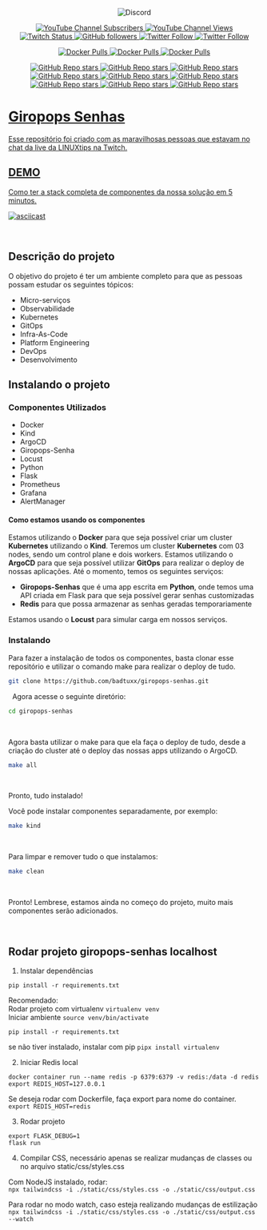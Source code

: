 <p align="center">
<img alt="Discord" src="https://img.shields.io/discord/769953234965889026?label=Pessoas%20no%20Discord&style=plastic">
</p>

<p align="center">
  <a href="http://youtube.com/linuxtips?sub_confirmation=1">
    <img alt="YouTube Channel Subscribers" src="https://img.shields.io/youtube/channel/subscribers/UCJnKVGmXRXrH49Tvrx5X0Sw?style=social">
  </a>
  <a href="http://youtube.com/linuxtips?sub_confirmation=1">
    <img alt="YouTube Channel Views" src="https://img.shields.io/youtube/channel/views/UCJnKVGmXRXrH49Tvrx5X0Sw?style=social">
  </a>
  <a href="http://twitch.tv/linuxtips?sub_confirmation=1">
    <img alt="Twitch Status" src="https://img.shields.io/twitch/status/linuxtips?style=social">
  </a>
  <a href="http://github.com/badtuxx">
    <img alt="GitHub followers" src="https://img.shields.io/github/followers/badtuxx?style=social">
  </a>
  <a href="http://twitter.com/badtux_">
    <img alt="Twitter Follow" src="https://img.shields.io/twitter/follow/badtux_?style=social">
  </a>
  <a href="http://twitter.com/linuxtipsbr">
    <img alt="Twitter Follow" src="https://img.shields.io/twitter/follow/LINUXtipsBR?style=social">
  </a>
</p>

<p align="center">
  <a href="https://hub.docker.com/r/linuxtips/alertmanager_alpine">
    <img alt="Docker Pulls" src="https://img.shields.io/docker/pulls/linuxtips/alertmanager_alpine?label=alertmanager_alpine%20image%20pulls&style=plastic">
  </a>
  <a href="https://hub.docker.com/r/linuxtips/prometheus_alpine">
    <img alt="Docker Pulls" src="https://img.shields.io/docker/pulls/linuxtips/prometheus_alpine?label=prometheus_alpine%20image%20pulls&style=plastic">
  </a>
  <a href="https://hub.docker.com/r/linuxtips/node-exporter_alpine">
    <img alt="Docker Pulls" src="https://img.shields.io/docker/pulls/linuxtips/node-exporter_alpine?label=node-exporter_alpine%20image%20pulls&style=plastic">
  </a>
</p>

<p align="center">
  <a href="https://github.com/badtuxx/DescomplicandoKubernetes">
    <img alt="GitHub Repo stars" src="https://img.shields.io/github/stars/badtuxx/descomplicandokubernetes?label=Descomplicando%20Kubernetes&style=social">
  </a>
  <a href="https://github.com/badtuxx/descomplicandoDocker">
    <img alt="GitHub Repo stars" src="https://img.shields.io/github/stars/badtuxx/descomplicandoDocker?label=Descomplicando%20Docker&style=social">
  </a>
  <a href="https://github.com/badtuxx/descomplicandoPrometheus">
    <img alt="GitHub Repo stars" src="https://img.shields.io/github/stars/badtuxx/descomplicandoPrometheus?label=Descomplicando%20Prometheus&style=social">
  </a>
  <a href="https://github.com/badtuxx/CertifiedContainersExpert">
    <img alt="GitHub Repo stars" src="https://img.shields.io/github/stars/badtuxx/CertifiedContainersExpert?label=CertifiedContainersExpert&style=social">
  </a>
  <a href="https://github.com/badtuxx/DescomplicandoGit">
    <img alt="GitHub Repo stars" src="https://img.shields.io/github/stars/badtuxx/DescomplicandoGit?label=Descomplicando%20Git&style=social">
  </a>
  <a href="https://github.com/badtuxx/DescomplicandoArgoCD">
    <img alt="GitHub Repo stars" src="https://img.shields.io/github/stars/badtuxx/DescomplicandoArgoCD?label=Descomplicando%20ArgoCD&style=social">
  </a>
  <a href="https://github.com/badtuxx/Giropops-Monitoring">
    <img alt="GitHub Repo stars" src="https://img.shields.io/github/stars/badtuxx/Giropops-Monitoring?label=Giropops%20Monitoring&style=social">
  </a>
  <a href="https://github.com/badtuxx/DescomplicandoHelm">
    <img alt="GitHub Repo stars" src="https://img.shields.io/github/stars/badtuxx/DescomplicandoHelm?label=Descomplicando%20Helm&style=social">
  </a>
                <a href="https://github.com/badtuxx/convencendo-seu-chefe">
    <img alt="GitHub Repo stars" src="https://img.shields.io/github/stars/badtuxx/convencendo-seu-chefe?label=convencendo-seu-chefe&style=social">
</p>

# Giropops Senhas

Esse repositório foi criado com as maravilhosas pessoas que estavam no chat da live da LINUXtips na Twitch.


## DEMO

Como ter a stack completa de componentes da nossa solução em 5 minutos.

[![asciicast](https://asciinema.org/a/j1rIYp1VxWMV9P4dTaJtpm0Ei.svg)](https://asciinema.org/a/j1rIYp1VxWMV9P4dTaJtpm0Ei)

&nbsp;

## Descrição do projeto

O objetivo do projeto é ter um ambiente completo para que as pessoas possam estudar os seguintes tópicos:

- Micro-serviços
- Observabilidade
- Kubernetes
- GitOps
- Infra-As-Code
- Platform Engineering
- DevOps
- Desenvolvimento

## Instalando o projeto

### Componentes Utilizados

- Docker
- Kind
- ArgoCD
- Giropops-Senha
- Locust
- Python
- Flask
- Prometheus
- Grafana
- AlertManager

#### Como estamos usando os componentes

Estamos utilizando o **Docker** para que seja possível criar um cluster **Kubernetes** utilizando o **Kind**. Teremos um cluster **Kubernetes** com 03 nodes, sendo um control plane e dois workers.
Estamos utilizando o **ArgoCD** para que seja possível utilizar **GitOps** para realizar o deploy de nossas aplicações.
Até o momento, temos os seguintes serviços:

- **Giropops-Senhas** que é uma app escrita em **Python**, onde temos uma API criada em Flask para que seja possível gerar senhas customizadas
- **Redis** para que possa armazenar as senhas geradas temporariamente

Estamos usando o **Locust** para simular carga em nossos serviços.

### Instalando

Para fazer a instalação de todos os componentes, basta clonar esse repositório e utilizar o comando make para realizar o deploy de tudo.

```bash
git clone https://github.com/badtuxx/giropops-senhas.git
```

&nbsp;
Agora acesse o seguinte diretório:

```bash
cd giropops-senhas
```

&nbsp;

Agora basta utilizar o make para que ela faça o deploy de tudo, desde a criação do cluster até o deploy das nossas apps utilizando o ArgoCD.

```bash
make all
```
&nbsp;

Pronto, tudo instalado!

Você pode instalar componentes separadamente, por exemplo:

```bash
make kind
```

&nbsp;

Para limpar e remover tudo o que instalamos:

```bash
make clean
```
&nbsp;

Pronto!
Lembrese, estamos ainda no começo do projeto, muito mais componentes serão adicionados.

&nbsp;

## Rodar projeto giropops-senhas localhost

1. Instalar dependências

`pip install -r requirements.txt`

Recomendado:\
Rodar projeto com virtualenv `virtualenv venv`\
Iniciar ambiente `source venv/bin/activate`

`pip install -r requirements.txt`

se não tiver instalado, instalar com pip `pipx install virtualenv`

2. Iniciar Redis local

`docker container run --name redis -p 6379:6379 -v redis:/data -d redis`\
`export REDIS_HOST=127.0.0.1`

Se deseja rodar com Dockerfile, faça export para nome do container.\
`export REDIS_HOST=redis`

3. Rodar projeto

`export FLASK_DEBUG=1`\
`flask run`

4. Compilar CSS, necessário apenas se realizar mudanças de classes ou no arquivo static/css/styles.css

Com NodeJS instalado, rodar:\
`npx tailwindcss -i ./static/css/styles.css -o ./static/css/output.css`

Para rodar no modo watch, caso esteja realizando mudanças de estilização\
`npx tailwindcss -i ./static/css/styles.css -o ./static/css/output.css --watch`

